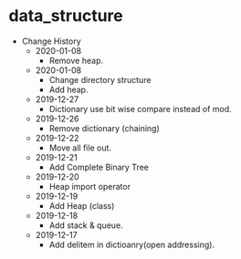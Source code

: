 # data_structure

- Change History
  - 2020-01-08
    - Remove heap.
  - 2020-01-08
    - Change directory structure
    - Add heap.
  - 2019-12-27
    - Dictionary use bit wise compare instead of mod.
  - 2019-12-26
    - Remove dictionary (chaining)
  - 2019-12-22
    - Move all file out.
  - 2019-12-21
    - Add Complete Binary Tree
  - 2019-12-20
    - Heap import operator
  - 2019-12-19
    - Add Heap (class)
  - 2019-12-18
    - Add stack & queue.
  - 2019-12-17
    - Add delitem in dictioanry(open addressing).
